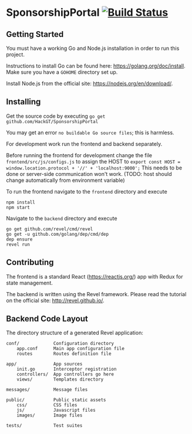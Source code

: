 # SponsorshipPortal [![Build Status](https://travis-ci.org/HackGT/SponsorshipPortal.svg?branch=master)](https://travis-ci.org/HackGT/SponsorshipPortal)

## Getting Started

You must have a working Go and Node.js installation in order to run this project. 

Instructions to install Go can be found here: https://golang.org/doc/install. Make sure you have a `GOHOME` directory set up.

Install Node.js from the official site: https://nodejs.org/en/download/.

## Installing

Get the source code by executing `go get github.com/HackGT/SponsorshipPortal` 

You may get an error `no buildable Go source files`; this is harmless.

For development work run the frontend and backend separately.

Before running the frontend for development change the file `frontend/src/js/configs.js` to assign the HOST to `export const HOST = window.location.protocol + '//' + 'localhost:9000';` This needs to be done or server-side communication won't work. (TODO: host should change automatically from environment variable)

To run the frontend navigate to the `frontend` directory and execute 

```
npm install
npm start
```

Navigate to the `backend` directory and execute 

```
go get github.com/revel/cmd/revel
go get -u github.com/golang/dep/cmd/dep
dep ensure
revel run
```

## Contributing

The frontend is a standard React (https://reactjs.org/) app with Redux for state management.

The backend is written using the Revel framework. Please read the tutorial on the official site: http://revel.github.io/.

## Backend Code Layout

The directory structure of a generated Revel application:

    conf/             Configuration directory
        app.conf      Main app configuration file
        routes        Routes definition file

    app/              App sources
        init.go       Interceptor registration
        controllers/  App controllers go here
        views/        Templates directory

    messages/         Message files

    public/           Public static assets
        css/          CSS files
        js/           Javascript files
        images/       Image files

    tests/            Test suites
